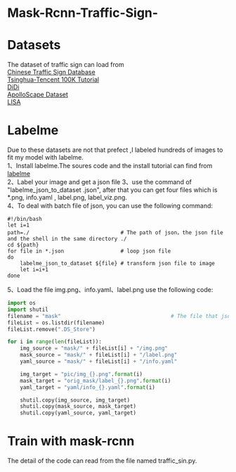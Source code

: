 # Mask-Rcnn-Traffic-Sign-
# Datasets
The dataset of traffic sign can load from <br>
[Chinese Traffic Sign Database](http://www.nlpr.ia.ac.cn/pal/trafficdata/recognition.html)<br>
[Tsinghua-Tencent 100K Tutorial](https://cg.cs.tsinghua.edu.cn/traffic-sign/)<br>
[DiDi](https://outreach.didichuxing.com/d2city/challenge)<br>
[ApolloScape Dataset](http://apolloscape.auto/index.html)<br>
[LISA](http://cvrr.ucsd.edu/LISA/datasets.html)<br>
# Labelme
Due to these datasets are not that prefect ,I labeled hundreds of images to fit my model with labelme.<br>
1、Install labelme.The soures code and the install tutorial can find from [labelme](https://github.com/wkentaro/labelme) <br>
2、Label your image and get a json file
3、use the command of "labelme_json_to_dataset <file-name>.json", after that you can get four files which is *.png, info.yaml , label.png, label_viz.png.<br>
4、To deal with batch file of json, you can use the following command:<br>
```shell
#!/bin/bash
let i=1                   
path=./        	                    # The path of json，the json file and the shell in the same directory ./ 
cd ${path}
for file in *.json                  # loop json file
do
    labelme_json_to_dataset ${file} # transform json file to image
    let i=i+1
done
```
5、Load the file img.png、info.yaml、label.png use the following code:<br>
```python
import os
import shutil
filename = "mask"                                   # The file that json transformed
fileList = os.listdir(filename)
fileList.remove(".DS_Store")

for i in range(len(fileList)):
    img_source = "mask/" + fileList[i] + "/img.png"
    mask_source = "mask/" + fileList[i] + "/label.png"
    yaml_source = "mask/" + fileList[i] + "/info.yaml"

    img_target = "pic/img_{}.png".format(i)
    mask_target = "orig_mask/label_{}.png".format(i)
    yaml_target = "yaml/info_{}.yaml".format(i)

    shutil.copy(img_source, img_target)
    shutil.copy(mask_source, mask_target)
    shutil.copy(yaml_source, yaml_target)
```
# Train with mask-rcnn
The detail of the code can read from the file named traffic_sin.py.
